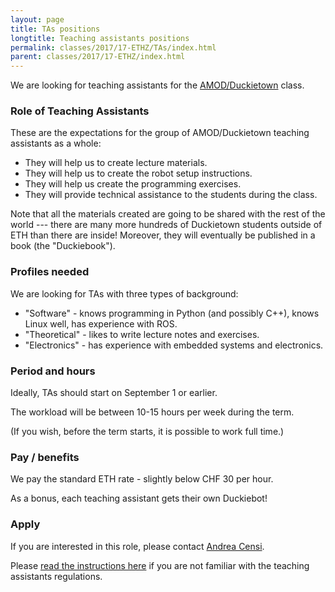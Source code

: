 ```yaml
---
layout: page
title: TAs positions
longtitle: Teaching assistants positions
permalink: classes/2017/17-ETHZ/TAs/index.html
parent: classes/2017/17-ETHZ/index.html
---
```


We are looking for teaching assistants for the [AMOD/Duckietown][amod] class.

[amod]: http://duckietown.org/classes/2017/17-ETHZ/index.html


### Role of Teaching Assistants

These are the expectations for the group of AMOD/Duckietown teaching
assistants as a whole:

- They will help us to create lecture materials.
- They will help us to create the robot setup instructions.
- They will help us create the programming exercises.
- They will provide technical assistance to the students during the class.

Note that all the materials created are going to be shared with the rest of the
world --- there are many more hundreds of Duckietown students outside of ETH
than there are inside! Moreover, they will eventually be published in a book
(the "Duckiebook").

### Profiles needed

We are looking for TAs with three types of background:

* "Software" - knows programming in Python (and possibly C++),
  knows Linux well, has experience with ROS.
* "Theoretical" - likes to write lecture notes and exercises.
* "Electronics" - has experience with embedded systems and electronics.


### Period and hours

Ideally, TAs should start on September 1 or earlier.

The workload will be between 10-15 hours per week during the term.

(If you wish, before the term starts, it is possible to work full time.)


### Pay / benefits

We pay the standard ETH rate - slightly below CHF 30 per hour.

As a bonus, each teaching assistant gets their own Duckiebot!

### Apply

If you are interested in this role, please contact [Andrea
Censi](https://censi.science/).


Please [read the instructions here][instructions] if you
are not familiar with the teaching assistants regulations.

[instructions]: https://www.ethz.ch/en/the-eth-zurich/working-teaching-and-research/welcome-center/before-you-arrive/teaching-assistant.html
